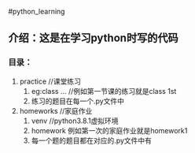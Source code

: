 #python_learning
## 介绍：这是在学习python时写的代码
### 目录：
1. practice                  //课堂练习
    1. eg:class …           //例如第一节课的练习就是class 1st
    2. 练习的题目在每一个.py文件中
2. homeworks                //家庭作业
    1. venv                 //python3.8.1虚拟环境
    2. homework             例如第一次的家庭作业就是homework1
    3. 每一个题的题目都在对应的.py文件中有


